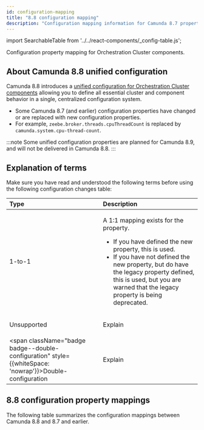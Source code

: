 ```yaml
---
id: configuration-mapping
title: "8.8 configuration mapping"
description: "Configuration mapping information for Camunda 8.7 properties to Camunda 8.8"
---
```


import SearchableTable from '../../react-components/\_config-table.js';

Configuration property mapping for Orchestration Cluster components.

## About Camunda 8.8 unified configuration

Camunda 8.8 introduces a [unified configuration for Orchestration Cluster components](/components/whats-new-in-88.md) allowing you to define all essential cluster and component behavior in a single, centralized configuration system.

- Some Camunda 8.7 (and earlier) configuration properties have changed or are replaced with new configuration properties.
- For example, `zeebe.broker.threads.cpuThreadCount` is replaced by `camunda.system.cpu-thread-count`.

:::note
Some unified configuration properties are planned for Camunda 8.9, and will not be delivered in Camunda 8.8.
:::

## Explanation of terms

Make sure you have read and understood the following terms before using the following configuration changes table:

| Type                                                                                                           | Description                                                                                                                                                                                                                                                                                         |
| :------------------------------------------------------------------------------------------------------------- | :-------------------------------------------------------------------------------------------------------------------------------------------------------------------------------------------------------------------------------------------------------------------------------------------------- |
| <span className="badge badge--1-to-1">1-to-1</span>                                                            | <p>A 1:1 mapping exists for the property.</p><p><ul><li>If you have defined the new property, this is used.</li><li>If you have not defined the new property, but do have the legacy property defined, this is used, but you are warned that the legacy property is being deprecated.</li></ul></p> |
| <span className="badge badge--unsupported">Unsupported</span>                                                  | <p>Explain</p>                                                                                                                                                                                                                                                                                      |
| <span className="badge badge--double-configuration" style={{whiteSpace: 'nowrap'}}>Double-configuration</span> | <p>Explain</p>                                                                                                                                                                                                                                                                                      |

## 8.8 configuration property mappings

The following table summarizes the configuration mappings between Camunda 8.8 and 8.7 and earlier.

<SearchableTable />
